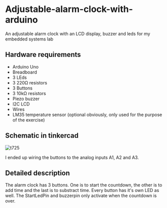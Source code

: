 # Adjustable-alarm-clock-with-arduino
An adjustable alarm clock with an LCD display, buzzer and leds for my embedded systems lab

## Hardware requirements 
* Arduino Uno
* Breadboard 
* 3 LEds 
* 3 220Ω resistors 
* 3 Buttons 
* 3 10kΩ resistors 
* Piezo buzzer
* I2C LCD 
* Wires 
* LM35 temperature sensor (optional obviously, only used for the purpose of the exercise) 

## Schematic in tinkercad 


![t725](https://user-images.githubusercontent.com/68371827/215137254-e6073554-560b-4c16-8df1-eee8bd74a118.png)

I ended up wiring the buttons to the analog inputs A1, A2 and A3. 

## Detailed description 
The alarm clock has 3 buttons. One is to start the countdown, the other is to add time and the last is to substract time. Every button has it's own LED as well. The StartLedPin and buzzerpin only activate when the countdown is over. 
